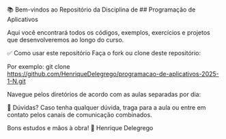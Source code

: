📚 Bem-vindos ao Repositório da Disciplina de ## Programação de Aplicativos

Aqui você encontrará todos os códigos, exemplos, exercícios e projetos que desenvolveremos ao longo do curso.

✅ Como usar este repositório
Faça o fork ou clone deste repositório:

Por exemplo: 
git clone https://github.com/HenriqueDelegrego/programacao-de-aplicativos-2025-1-N.git

Navegue pelos diretórios de acordo com as aulas separadas por dia:

💬 Dúvidas?
Caso tenha qualquer dúvida, traga para a aula ou entre em contato pelos canais de comunicação combinados.

Bons estudos e mãos à obra! 🚀
Henrique Delegrego
